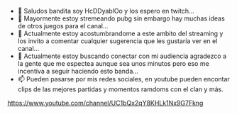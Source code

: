 - 👋 Saludos bandita soy HcDDyablOo y los espero en twitch...
- 👀 Mayormente estoy stremeando pubg sin embargo hay muchas ideas de otros juegos para el canal...
- 🌱 Actualmente estoy acostumbrandome a este ambito del streaming y los invito a comentar cualquier sugerencia que les gustaría ver en el canal...
- 💞️ Actualmente estoy buscando conectar con mi audiencia agradezco a la gente que me espectea aunque sea unos minutos pero eso me incentiva a seguir haciendo esto banda...
- 📫 Pueden pasarse por mis redes sociales, en youtube pueden encontar clips de las mejores partidas y momentos ramdoms con el clan y más. 

<!---
HcDDyablOo/HcDDyablOo is a ✨ special ✨ repository because its `README.md` (this file) appears on your GitHub profile.
You can click the Preview link to take a look at your changes.
--->
https://www.youtube.com/channel/UC1bQx2qY8KHLk1Nx9G7Fkng
